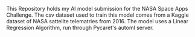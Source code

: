 This Repository holds my AI model submission for the NASA Space Apps Challenge. The csv dataset used to train this model comes from a Kaggle dataset of NASA sattelite telematries from 2016. 
The model uses a Linear Regression Algorithm, run through Pycaret's automl server. 
